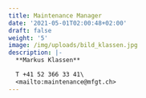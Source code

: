 ```yaml
---
title: Maintenance Manager
date: '2021-05-01T02:00:48+02:00'
draft: false
weight: '5'
image: /img/uploads/bild_klassen.jpg
description: |-
  **Markus Klassen**

  T +41 52 366 33 41\
  <mailto:maintenance@mfgt.ch>
---
```


